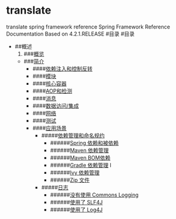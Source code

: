 # translate
translate spring framework reference
Spring Framework Reference Documentation
Based on 4.2.1.RELEASE
#目录
#目录
* ##概述
    1. ###[概览]()
    * ###[简介]()
        * ####[依赖注入和控制反转]()
        * ####[模块]()
        * ####[核心容器]()
        * ####[AOP和检测]()
        * ####[消息]()
        * ####[数据访问/集成]()
        * ####[网络]()
        * ####[测试]()
        * ####[应用场景]()
            * #####[依赖管理和命名规约]()
                * ######[Spring 依赖和被依赖]()
                * ######[Maven 依赖管理]()
                * ######[Maven BOM依赖]()
                * ######[Gradle 依赖管理]()                 I
                * ######[Ivy 依赖管理]()
                * ######[Zip 文件]()
            * #####[日志]()
                * ######[没有使用 Commons Logging]()
                * ######[使用了 SLF4J]()
                * ######[使用了 Log4J]()

